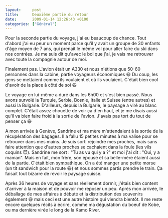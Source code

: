 ```yaml
---
layout:     post
title:      Deuxième partie du retour
date:       2009-01-14 12:26:43 +0100
categories: ["Général"]
---
```


Pour la seconde partie du voyage, j'ai eu beaucoup de chance. Tout d'abord j'ai eu peur un moment parce qu'il y
avait un groupe de 30 enfants d'âge moyen de 7 ans, qui prenait le même vol pour aller faire du ski dans nos
contrées. Je me suis dit qu'avec le bol que j'ai, je vais me retrouver avec toute la compagnie autour de moi.

<!--more-->

Finalement pas. L'avion était un A330 et nous n'étions que 50-60 personnes dans la cabine, partie voyageurs
économiques :laughing: Du coup, les gens se mettaient comme ils voulaient et où ils voulaient. C'était bien cool
d'avoir de la place à côté de soi :laughing:

Le voyage en lui-même a duré dans les 6h00 et s'est bien passé. Nous avons survolé la Turquie, Serbie, Bosnie,
Italie et Suisse (entre autres) et aussi la Bulgarie. D'ailleurs, depuis la Bulgarie, le paysage a viré au blanc
complet. C'était assez chouette de voir ça d'en haut, et je me disais aussi qu'il va bien faire froid à la sortie
de l'avion. J'avais pas tort du tout de penser ça :laughing:

A mon arrivée à Genève, Sandrine et ma mère m'attendaient à la sortie de la récupération des bagages. Il a fallu 15
petites minutes à ma valise pour se retrouver dans mes mains. Je suis sorti rejoindre mes proches, mais sans faire
attention que d'autres proches se cachaient dans la foule (les vils coquins :smiling_imp:). Sandrine me sort : "Tu
as vu qui y a ?" et moi j'ai dit : "Oui, y a maman". Mais en fait, mon frère, son épouse et sa belle-mère étaient
aussi de la partie. C'était bien sympathique. On a été manger une petite morse (un tit sandwich pour la route
:laughing:) et nous sommes partis prendre le train. Ça faisait tout bizarre de revoir le paysage suisse.

Après 36 heures de voyage et sans réellement dormir, j'étais bien content d'arriver à la maison et de pouvoir me
reposer un peu. Après mon arrivée, le déballage de mes affaires à débuté et la distribution des souvenirs également
:laughing: mais ceci est une autre histoire qui viendra bientôt. Il me reste encore quelques récits à écrire, comme
ma dégustation du boeuf de Kobe, ou ma dernière virée le long de la Kamo River.